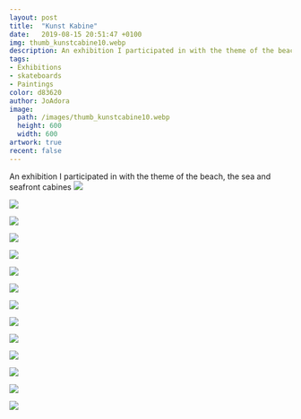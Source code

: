 ```yaml
---
layout: post
title:  "Kunst Kabine"
date:   2019-08-15 20:51:47 +0100
img: thumb_kunstcabine10.webp
description: An exhibition I participated in with the theme of the beach, the sea and seafront cabines
tags: 
- Exhibitions
- skateboards
- Paintings
color: d83620
author: JoAdora
image:
  path: /images/thumb_kunstcabine10.webp
  height: 600
  width: 600
artwork: true
recent: false
---
```

An exhibition I participated in with the theme of the beach, the sea and seafront cabines
![]({{site.baseurl}}/images/kunstcabine1.jpg)

![]({{site.baseurl}}/images/kunstcabine2.jpg)

![]({{site.baseurl}}/images/kunstcabine3.jpg)

![]({{site.baseurl}}/images/kunstcabine4.jpg)

![]({{site.baseurl}}/images/kunstcabine5.jpg)

![]({{site.baseurl}}/images/kunstcabine6.jpg)

![]({{site.baseurl}}/images/kunstcabine6-1.jpg)

![]({{site.baseurl}}/images/kunstcabine6-2.jpg)

![]({{site.baseurl}}/images/kunstcabine6-3.jpg)

![]({{site.baseurl}}/images/kunstcabine7.jpg)

![]({{site.baseurl}}/images/kunstcabine8.jpg)

![]({{site.baseurl}}/images/kunstcabine9.jpg)

![]({{site.baseurl}}/images/kunstcabine10.jpg)

![]({{site.baseurl}}/images/kunstcabine0.jpg)


